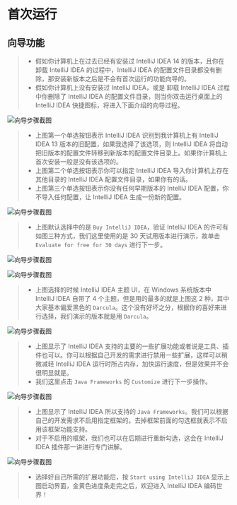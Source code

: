 # 首次运行

## 向导功能

> * 假如你计算机上在过去已经有安装过 IntelliJ IDEA 14 的版本，且你在卸载 IntelliJ IDEA 的过程中，IntelliJ IDEA 的配置文件目录都没有删除，那安装新版本之后是不会有首次运行的功能向导的。
> * 假如你计算机上没有安装过 IntelliJ IDEA，或是 卸载 IntelliJ IDEA 过程中你删除了 IntelliJ IDEA 的配置文件目录，则当你双击运行桌面上的 IntelliJ IDEA 快捷图标，将进入下面介绍的向导过程。

![向导步骤截图](images/vii-a-first-run-wizard-1.jpg)

> * 上图第一个单选按钮表示 IntelliJ IDEA 识别到我计算机上有 IntelliJ IDEA 13 版本的旧配置，如果我选择了该选项，则 IntelliJ IDEA 将自动把旧版本的配置文件转移到新版本的配置文件目录上。如果你计算机上首次安装一般是没有该选项的。
> * 上图第二个单选按钮表示你可以指定 IntelliJ IDEA 导入你计算机上存在其他目录的 IntelliJ IDEA 配置文件目录，如果你有的话。
> * 上图第三个单选按钮表示你没有任何早期版本的 IntelliJ IDEA 配置，你不导入任何配置，让 IntelliJ IDEA 生成一份新的配置。

![向导步骤截图](images/vii-a-first-run-wizard-2.jpg)

> * 上图默认选择中的是 `Buy IntelliJ IDEA`，验证 IntelliJ IDEA 的许可有如图三种方式，我们这里使用的是 30 天试用版本进行演示，故单击 `Evaluate for free for 30 days` 进行下一步。

![向导步骤截图](images/vii-a-first-run-wizard-3.jpg)

![向导步骤截图](images/vii-a-first-run-wizard-4.jpg)

> * 上图选择的时候 IntelliJ IDEA 主题 UI，在 Windows 系统版本中 IntelliJ IDEA 自带了 4 个主题，但是用的最多的就是上图这 2 种，其中大家基本偏爱黑色的 `Darcula`。这个没有好坏之分，根据你的喜好来进行选择，我们演示的版本就是用 `Darcula`。

![向导步骤截图](images/vii-a-first-run-wizard-5.jpg)

> * 上图显示了 IntelliJ IDEA 支持的主要的一些扩展功能或者说是工具、插件也可以。你可以根据自己开发的需求进行禁用一些扩展，这样可以稍微减轻 IntelliJ IDEA 运行时所占内存，加快运行速度，但是效果并不会很明显就是。
> * 我们这里点击 `Java Frameworks` 的 `Customize` 进行下一步操作。

![向导步骤截图](images/vii-a-first-run-wizard-6.jpg)

> * 上图显示了 IntelliJ IDEA 所以支持的 `Java Frameworks`。我们可以根据自己的开发需求不启用指定框架的。去掉框架前面的勾选框就表示不启用该框架功能支持。
> * 对于不启用的框架，我们也可以在后期进行重新勾选，这会在 IntelliJ IDEA 插件那一讲进行专门讲解。

![向导步骤截图](images/vii-a-first-run-wizard-7.jpg)

> * 选择好自己所需的扩展功能后，按 `Start using IntelliJ IDEA` 显示上图启动界面，金黄色进度条走完之后，欢迎进入 IntelliJ IDEA 编码世界！

